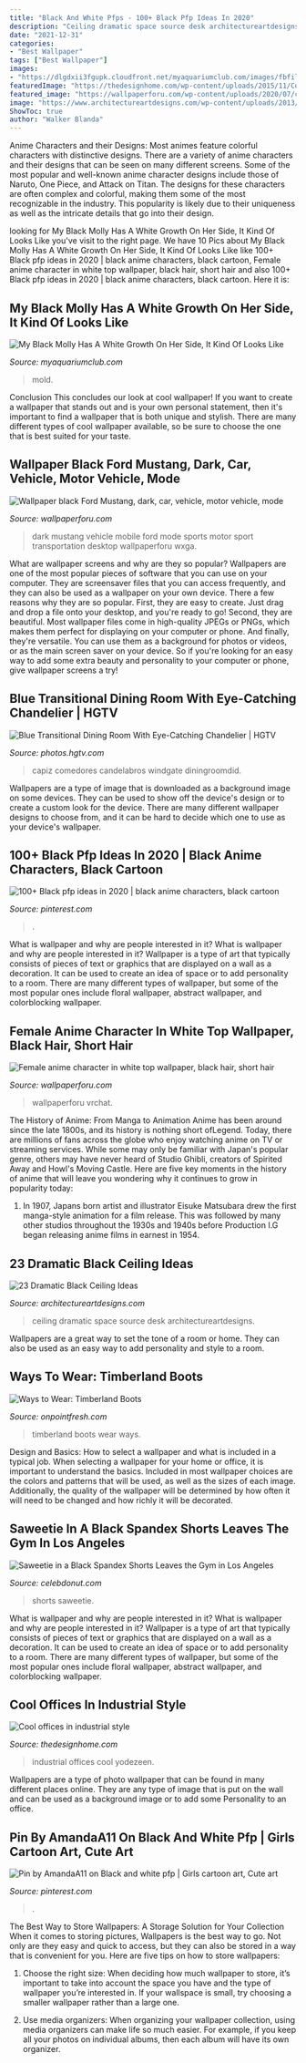 ```yaml
---
title: "Black And White Pfps - 100+ Black Pfp Ideas In 2020"
description: "Ceiling dramatic space source desk architectureartdesigns"
date: "2021-12-31"
categories:
- "Best Wallpaper"
tags: ["Best Wallpaper"]
images:
- "https://dlgdxii3fgupk.cloudfront.net/myaquariumclub.com/images/fbfiles/images/625w/image-34d951e2ec7c9cf660a3f8d9db1cf5c0_v_1517636236.jpg"
featuredImage: "https://thedesignhome.com/wp-content/uploads/2015/11/Cool-offices-in-industrial-style3.jpg"
featured_image: "https://wallpaperforu.com/wp-content/uploads/2020/07/car-wallpaper-200726122344261440x2560.jpg"
image: "https://www.architectureartdesigns.com/wp-content/uploads/2013/11/1914.jpg"
ShowToc: true
author: "Walker Blanda"
---
```



Anime Characters and their Designs: Most animes feature colorful characters with distinctive designs.
There are a variety of anime characters and their designs that can be seen on many different screens. Some of the most popular and well-known anime character designs include those of Naruto, One Piece, and Attack on Titan. The designs for these characters are often complex and colorful, making them some of the most recognizable in the industry. This popularity is likely due to their uniqueness as well as the intricate details that go into their design.

	

		
looking for My Black Molly Has A White Growth On Her Side, It Kind Of Looks Like you've visit to the right page. We have 10 Pics about My Black Molly Has A White Growth On Her Side, It Kind Of Looks Like like 100+ Black pfp ideas in 2020 | black anime characters, black cartoon, Female anime character in white top wallpaper, black hair, short hair and also 100+ Black pfp ideas in 2020 | black anime characters, black cartoon. Here it is:
		
    
## My Black Molly Has A White Growth On Her Side, It Kind Of Looks Like

<img loading=lazy src="https://dlgdxii3fgupk.cloudfront.net/myaquariumclub.com/images/fbfiles/images/625w/image-34d951e2ec7c9cf660a3f8d9db1cf5c0_v_1517636236.jpg" onerror="this.onerror=null;this.src='https://tse3.mm.bing.net/th?id=OIP._9LT54bHxiGQep5hL-mHMQHaJ6&amp;pid=15.1';" alt="My Black Molly Has A White Growth On Her Side, It Kind Of Looks Like">

_Source: myaquariumclub.com_

>mold. 

	

Conclusion
This concludes our look at cool wallpaper! If you want to create a wallpaper that stands out and is your own personal statement, then it's important to find a wallpaper that is both unique and stylish. There are many different types of cool wallpaper available, so be sure to choose the one that is best suited for your taste.

    
## Wallpaper Black Ford Mustang, Dark, Car, Vehicle, Motor Vehicle, Mode

<img loading=lazy src="https://wallpaperforu.com/wp-content/uploads/2020/07/car-wallpaper-200726122344261440x2560.jpg" onerror="this.onerror=null;this.src='https://tse2.mm.bing.net/th?id=OIP.n59ZasyqpvKsU0eTPs_O7QHaNK&amp;pid=15.1';" alt="Wallpaper black Ford Mustang, dark, car, vehicle, motor vehicle, mode">

_Source: wallpaperforu.com_

>dark mustang vehicle mobile ford mode sports motor sport transportation desktop wallpaperforu wxga. 

	

What are wallpaper screens and why are they so popular?
Wallpapers are one of the most popular pieces of software that you can use on your computer. They are screensaver files that you can access frequently, and they can also be used as a wallpaper on your own device. There a few reasons why they are so popular. First, they are easy to create. Just drag and drop a file onto your desktop, and you're ready to go! Second, they are beautiful. Most wallpaper files come in high-quality JPEGs or PNGs, which makes them perfect for displaying on your computer or phone. And finally, they're versatile. You can use them as a background for photos or videos, or as the main screen saver on your device. So if you're looking for an easy way to add some extra beauty and personality to your computer or phone, give wallpaper screens a try!

    
## Blue Transitional Dining Room With Eye-Catching Chandelier | HGTV

<img loading=lazy src="https://hgtvhome.sndimg.com/content/dam/images/hgtv/fullset/2014/10/21/1/Red-Egg-Design-Group_Windgate-Ranch-dining-room.jpg.rend.hgtvcom.616.924.suffix/1413898638185.jpeg" onerror="this.onerror=null;this.src='https://tse2.mm.bing.net/th?id=OIP.NF_L528YW0RKs7D_zW3YbQHaLH&amp;pid=15.1';" alt="Blue Transitional Dining Room With Eye-Catching Chandelier | HGTV">

_Source: photos.hgtv.com_

>capiz comedores candelabros windgate diningroomdid. 

	

Wallpapers are a type of image that is downloaded as a background image on some devices. They can be used to show off the device's design or to create a custom look for the device. There are many different wallpaper designs to choose from, and it can be hard to decide which one to use as your device's wallpaper.

    
## 100+ Black Pfp Ideas In 2020 | Black Anime Characters, Black Cartoon

<img loading=lazy src="https://i.pinimg.com/200x150/f1/1d/34/f11d348b55b0a21c03fddcda91ec89e4.jpg" onerror="this.onerror=null;this.src='https://tse4.mm.bing.net/th?id=OIP.qJfY_PVUWTfG6tv6opcfEgAAAA&amp;pid=15.1';" alt="100+ Black pfp ideas in 2020 | black anime characters, black cartoon">

_Source: pinterest.com_

>. 

	

What is wallpaper and why are people interested in it?
What is wallpaper and why are people interested in it?
Wallpaper is a type of art that typically consists of pieces of text or graphics that are displayed on a wall as a decoration. It can be used to create an idea of space or to add personality to a room. There are many different types of wallpaper, but some of the most popular ones include floral wallpaper, abstract wallpaper, and colorblocking wallpaper.

    
## Female Anime Character In White Top Wallpaper, Black Hair, Short Hair

<img loading=lazy src="https://wallpaperforu.com/wp-content/uploads/2020/07/anime-wallpaper-200717133601191440x2560.jpg" onerror="this.onerror=null;this.src='https://tse2.mm.bing.net/th?id=OIP.tpxs6RkI3hOblVZw-fIo-AHaNK&amp;pid=15.1';" alt="Female anime character in white top wallpaper, black hair, short hair">

_Source: wallpaperforu.com_

>wallpaperforu vrchat. 

	

The History of Anime: From Manga to Animation
Anime has been around since the late 1800s, and its history is nothing short ofLegend. Today, there are millions of fans across the globe who enjoy watching anime on TV or streaming services. While some may only be familiar with Japan's popular genre, others may have never heard of Studio Ghibli, creators of Spirited Away and Howl's Moving Castle. Here are five key moments in the history of anime that will leave you wondering why it continues to grow in popularity today:
1) In 1907, Japans born artist and illustrator Eisuke Matsubara drew the first manga-style animation for a film release. This was followed by many other studios throughout the 1930s and 1940s before Production I.G began releasing anime films in earnest in 1954.

    
## 23 Dramatic Black Ceiling Ideas

<img loading=lazy src="https://www.architectureartdesigns.com/wp-content/uploads/2013/11/1914.jpg" onerror="this.onerror=null;this.src='https://tse1.mm.bing.net/th?id=OIP.wYvskMJwUdZQWfYqrkJGlQHaJ4&amp;pid=15.1';" alt="23 Dramatic Black Ceiling Ideas">

_Source: architectureartdesigns.com_

>ceiling dramatic space source desk architectureartdesigns. 

	

Wallpapers are a great way to set the tone of a room or home. They can also be used as an easy way to add personality and style to a room.

    
## Ways To Wear: Timberland Boots

<img loading=lazy src="https://onpointfresh.com/wp-content/uploads/2016/03/ae6b2539e5583f74d1924aa72a38d5f8.jpg" onerror="this.onerror=null;this.src='https://tse1.mm.bing.net/th?id=OIP.nRcFmRYhbOqRwaT1-TbCxQHaLH&amp;pid=15.1';" alt="Ways to Wear: Timberland Boots">

_Source: onpointfresh.com_

>timberland boots wear ways. 

	

Design and Basics: How to select a wallpaper and what is included in a typical job.
When selecting a wallpaper for your home or office, it is important to understand the basics. Included in most wallpaper choices are the colors and patterns that will be used, as well as the sizes of each image. Additionally, the quality of the wallpaper will be determined by how often it will need to be changed and how richly it will be decorated.

    
## Saweetie In A Black Spandex Shorts Leaves The Gym In Los Angeles

<img loading=lazy src="https://celebdonut.com/wp-content/uploads/2021/01/saweetie-in-a-black-spandex-shorts-leaves-the-gym-in-los-angeles-5-683x1024.jpg" onerror="this.onerror=null;this.src='https://tse2.mm.bing.net/th?id=OIP.I8-hMCOzJ3LVjMRoSZd9ZgHaLG&amp;pid=15.1';" alt="Saweetie in a Black Spandex Shorts Leaves the Gym in Los Angeles">

_Source: celebdonut.com_

>shorts saweetie. 

	

What is wallpaper and why are people interested in it?
What is wallpaper and why are people interested in it?
Wallpaper is a type of art that typically consists of pieces of text or graphics that are displayed on a wall as a decoration. It can be used to create an idea of space or to add personality to a room. There are many different types of wallpaper, but some of the most popular ones include floral wallpaper, abstract wallpaper, and colorblocking wallpaper.

    
## Cool Offices In Industrial Style

<img loading=lazy src="https://thedesignhome.com/wp-content/uploads/2015/11/Cool-offices-in-industrial-style3.jpg" onerror="this.onerror=null;this.src='https://tse2.mm.bing.net/th?id=OIP.d_oPEoiSi2Qm1ARmoDW3-AHaLH&amp;pid=15.1';" alt="Cool offices in industrial style">

_Source: thedesignhome.com_

>industrial offices cool yodezeen. 

	



Wallpapers are a type of photo wallpaper that can be found in many different places online. They are any type of image that is put on the wall and can be used as a background image or to add some Personality to an office.

    
## Pin By AmandaA11 On Black And White Pfp | Girls Cartoon Art, Cute Art

<img loading=lazy src="https://i.pinimg.com/736x/73/71/10/73711071a8be879fd6cdad4b152aeab3.jpg" onerror="this.onerror=null;this.src='https://tse4.mm.bing.net/th?id=OIP.Ero9xg8Sqnn_67csmdCYCgAAAA&amp;pid=15.1';" alt="Pin by AmandaA11 on Black and white pfp | Girls cartoon art, Cute art">

_Source: pinterest.com_

>. 

	

The Best Way to Store Wallpapers: A Storage Solution for Your Collection
When it comes to storing pictures, Wallpapers is the best way to go. Not only are they easy and quick to access, but they can also be stored in a way that is convenient for you. Here are five tips on how to store wallpapers:
1) Choose the right size: When deciding how much wallpaper to store, it’s important to take into account the space you have and the type of wallpaper you’re interested in. If your wallspace is small, try choosing a smaller wallpaper rather than a large one.

2) Use media organizers: When organizing your wallpaper collection, using media organizers can make life so much easier. For example, if you keep all your photos on individual albums, then each album will have its own organizer.

